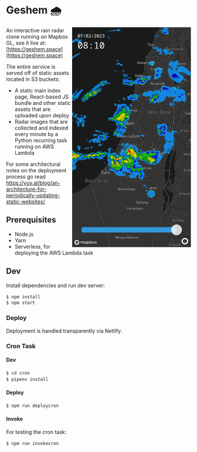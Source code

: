 # Geshem 🌧️

<img src="public/screenshot.png" height="600" align="right">

An interactive rain radar clone running on Mapbox GL, see it live at: [https://geshem.space](https://geshem.space)

The entire service is served off of static assets located in S3 buckets:

- A static main index page, React-based JS bundle and other static assets that are uploaded upon deploy
- Radar images that are collected and indexed every minute by a Python recurring task running on AWS Lambda

For some architectural notes on the deployment process go read https://yuv.al/blog/an-architecture-for-periodically-updating-static-websites/

## Prerequisites

- Node.js
- Yarn
- Serverless, for deploying the AWS Lambda task

## Dev

Install dependencies and run dev server:

```bash
$ npm install
$ npm start
```

### Deploy

Deployment is handled transparently via Netlify.

### Cron Task

#### Dev

```bash
$ cd cron
$ pipenv install
```

#### Deploy

```bash
$ npm run deploycron
```

#### Invoke

For testing the cron task:

```bash
$ npm run invokecron
```
